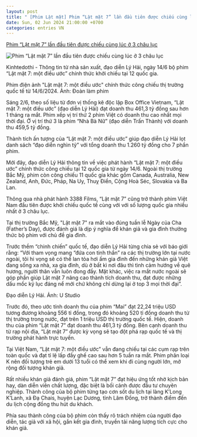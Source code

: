```yaml
---
layout: post
title: " [Phim Lật mặt] Phim “Lật mặt 7” lần đầu tiên được chiếu cùng lúc ở 3 châu lục"
date: Sun, 02 Jun 2024 21:00:00 +0700
categories: entries VN
---
```

[Phim “Lật mặt 7” lần đầu tiên được chiếu cùng lúc ở 3 châu lục](https://kinhtedothi.vn/phim-lat-mat-7-lan-dau-tien-duoc-chieu-cung-luc-o-3-chau-luc.html)

![Phim “Lật mặt 7” lần đầu tiên được chiếu cùng lúc ở 3 châu lục](https://static.kinhtedothi.vn/640x360/images/upload/2024/06/03/3a90882e862ff4a385784abc8f534d4a.jpg)

Kinhtedothi - Thông tin từ nhà sản xuất, đạo diễn Lý Hải, ngày 14/6 bộ phim “Lật mặt 7: một điều ước” chính thức khởi chiếu tại 12 quốc gia.

Phim điện ảnh "Lật mặt 7: một điều ước" chính thức công chiếu thị trường quốc tế từ 14/6/2024. Ảnh: Đoàn làm phim

Sáng 2/6, theo số liệu từ đơn vị thống kê độc lập Box Office Vietnam, “Lật mặt 7: một điều ước” (đạo diễn Lý Hải) đạt doanh thu 461,3 tỷ đồng sau hơn 1 tháng ra mắt. Phim xếp vị trí thứ 2 phim Việt có doanh thu cao nhất mọi thời đại. Ở vị trí thứ 3 là phim “Nhà Bà Nữ” (đạo diễn Trấn Thành) với doanh thu 459,5 tỷ đồng.

Thành tích ấn tượng của “Lật mặt 7: một điều ước” giúp đạo diễn Lý Hải lọt danh sách “đạo diễn nghìn tỷ” với tổng doanh thu 1.260 tỷ đồng cho 7 phần phim.

Mới đây, đạo diễn Lý Hải thông tin về việc phát hành “Lật mặt 7: một điều ước” chính thức công chiếu tại 12 quốc gia từ ngày 14/6. Ngoài thị trường Bắc Mỹ, phim còn công chiếu 11 quốc gia khác gồm Canada, Australia, New Zealand, Anh, Đức, Pháp, Na Uy, Thuỵ Điển, Cộng Hoà Séc, Slovakia và Ba Lan.

Thông qua nhà phát hành 3388 Films, “Lật mặt 7” cũng trở thành phim Việt Nam đầu tiên được khởi chiếu quốc tế cùng với với số lượng quốc gia nhiều nhất ở 3 châu lục.

Tại thị trường Bắc Mỹ, "Lật mặt 7" ra mắt vào đúng tuần lễ Ngày của Cha (Father’s Day), được đánh giá là dịp ý nghĩa để khán giả và gia đình thưởng thức bộ phim với chủ đề gia đình.

Trước thềm “chinh chiến” quốc tế, đạo diễn Lý Hải từng chia sẻ với báo giới rằng: “Với tham vọng mang “đứa con tinh thần” ra các thị trường lớn tại nước ngoài, tôi hi vọng sẽ có thể lan tỏa hơi ấm gia đình đến những khán giả Việt đang sống xa nhà, xa gia đình, dù ở bất kì nơi đâu thì tình cảm hướng về quê hương, người thân vẫn luôn đong đầy. Mặt khác, việc ra mắt nước ngoài sẽ góp phần giúp Lật mặt 7 nâng cao thành tích doanh thu, đạt được những dấu mốc kỷ lục đáng nể mới chứ không chỉ dừng lại ở top 3 mọi thời đại”.

Đạo diễn Lý Hải. Ảnh: U Studio

Trước đó, theo ước tính doanh thu của phim “Mai” đạt 22,24 triệu USD tương đương khoảng 556 tỉ đồng, trong đó khoảng 520 tỉ đồng doanh thu từ thị trường trong nước, đạt trên 1 triệu USD thị trường quốc tế. Hiện, doanh thu của phim “Lật mặt 7” đạt doanh thu 461,3 tỷ đồng. Bên cạnh doanh thu từ rạp nội địa, “Lật mặt 7” được kỳ vọng sẽ tạo đột phá rạp quốc tế và thị trường phát hành trực tuyến.

Tại Việt Nam, “Lật mặt 7: một điều ước” vẫn đang chiếu tại các cụm rạp trên toàn quốc và đạt tỉ lệ lấp đầy ghế cao sau hơn 5 tuần ra mắt. Phim phân loại K nên đối tượng trẻ em dưới 13 tuổi có thể xem khi đi cùng người lớn, mở rộng đối tượng khán giả.

Rất nhiều khán giả đánh giá, phim “Lật mặt 7” đạt hiệu ứng tốt nhờ kịch bản hay, dàn diễn viên chất lượng, đặc biệt là bối cảnh được đầu tư chuyên nghiệp. Thành công của bộ phim từng tạo cơn sốt du lịch tại làng K’Long K’Lanh, xã Đạ Chais, huyện Lạc Dương, tỉnh Lâm Đồng, trở thành điểm đến du lịch cộng đồng thu hút du khách.

Phía sau thành công của bộ phim còn thấy rõ trách nhiệm của người đạo diễn, tác giả với xã hội, gắn kết gia đình, truyền tải năng lượng tích cực cho khán giả.

